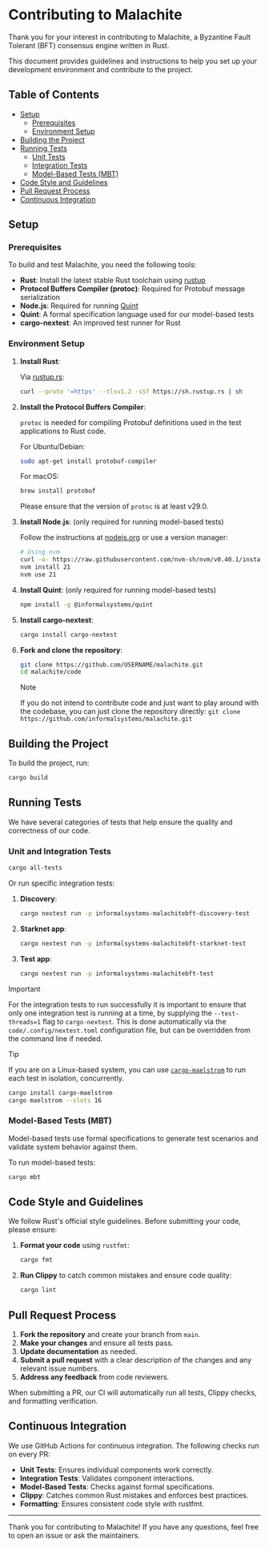 # Contributing to Malachite

Thank you for your interest in contributing to Malachite, a Byzantine Fault Tolerant (BFT) consensus engine written in Rust.

This document provides guidelines and instructions to help you set up your development environment and contribute to the project.

## Table of Contents

- [Setup](#setup)
  - [Prerequisites](#prerequisites)
  - [Environment Setup](#environment-setup)
- [Building the Project](#building-the-project)
- [Running Tests](#running-tests)
  - [Unit Tests](#unit-tests)
  - [Integration Tests](#integration-tests)
  - [Model-Based Tests (MBT)](#model-based-tests-mbt)
- [Code Style and Guidelines](#code-style-and-guidelines)
- [Pull Request Process](#pull-request-process)
- [Continuous Integration](#continuous-integration)

## Setup

### Prerequisites

To build and test Malachite, you need the following tools:

- **Rust**: Install the latest stable Rust toolchain using [rustup](https://rustup.rs/)
- **Protocol Buffers Compiler (protoc)**: Required for Protobuf message serialization
- **Node.js**: Required for running [Quint](https://quint-lang.org)
- **Quint**: A formal specification language used for our model-based tests
- **cargo-nextest**: An improved test runner for Rust

### Environment Setup

1. **Install Rust**:

   Via [rustup.rs](https://rustup.rs):

   ```bash
   curl --proto '=https' --tlsv1.2 -sSf https://sh.rustup.rs | sh
   ```

2. **Install the Protocol Buffers Compiler**:

   `protoc` is needed for compiling Protobuf definitions used in the test applications to Rust code.

   For Ubuntu/Debian:

   ```bash
   sudo apt-get install protobuf-compiler
   ```

   For macOS:

   ```bash
   brew install protobuf
   ```

   Please ensure that the version of `protoc` is at least v29.0.

3. **Install Node.js**: (only required for running model-based tests)

   Follow the instructions at [nodejs.org](https://nodejs.org/) or use a version manager:

   ```bash
   # Using nvm
   curl -o- https://raw.githubusercontent.com/nvm-sh/nvm/v0.40.1/install.sh | bash
   nvm install 21
   nvm use 21
   ```

4. **Install Quint**: (only required for running model-based tests)

   ```bash
   npm install -g @informalsystems/quint
   ```

5. **Install cargo-nextest**:

   ```bash
   cargo install cargo-nextest
   ```

6. **Fork and clone the repository**:

   ```bash
   git clone https://github.com/USERNAME/malachite.git
   cd malachite/code
   ```

   > [!NOTE]
   > If you do not intend to contribute code and just want to play around with the codebase,
   > you can just clone the repository directly: `git clone https://github.com/informalsystems/malachite.git`

## Building the Project

To build the project, run:

```bash
cargo build
```

## Running Tests

We have several categories of tests that help ensure the quality and correctness of our code.

### Unit and Integration Tests

```bash
cargo all-tests
```

Or run specific integration tests:

1. **Discovery**:

   ```bash
   cargo nextest run -p informalsystems-malachitebft-discovery-test
   ```

2. **Starknet app**:

   ```bash
   cargo nextest run -p informalsystems-malachitebft-starknet-test
   ```

3. **Test app**:

   ```bash
   cargo nextest run -p informalsystems-malachitebft-test
   ```

> [!IMPORTANT]
> For the integration tests to run successfully it is important to ensure that only one integration test is running at a time,
> by supplying the `--test-threads=1` flag to `cargo-nextest`. This is done automatically via the `code/.config/nextest.toml` configuration file,
> but can be overridden from the command line if needed.

> [!TIP]
> If you are on a Linux-based system, you can use [`cargo-maelstrom`](https://github.com/maelstrom-software/maelstrom) to run each test in isolation, concurrently.
>
> ```bash
> cargo install cargo-maelstrom
> cargo maelstrom --slots 16
> ```

### Model-Based Tests (MBT)

Model-based tests use formal specifications to generate test scenarios and validate system behavior against them.

To run model-based tests:

```bash
cargo mbt
```

## Code Style and Guidelines

We follow Rust's official style guidelines. Before submitting your code, please ensure:

1. **Format your code** using `rustfmt`:

   ```bash
   cargo fmt
   ```

2. **Run Clippy** to catch common mistakes and ensure code quality:

   ```bash
   cargo lint
   ```

## Pull Request Process

1. **Fork the repository** and create your branch from `main`.
2. **Make your changes** and ensure all tests pass.
3. **Update documentation** as needed.
4. **Submit a pull request** with a clear description of the changes and any relevant issue numbers.
5. **Address any feedback** from code reviewers.

When submitting a PR, our CI will automatically run all tests, Clippy checks, and formatting verification.

## Continuous Integration

We use GitHub Actions for continuous integration. The following checks run on every PR:

- **Unit Tests**: Ensures individual components work correctly.
- **Integration Tests**: Validates component interactions.
- **Model-Based Tests**: Checks against formal specifications.
- **Clippy**: Catches common Rust mistakes and enforces best practices.
- **Formatting**: Ensures consistent code style with rustfmt.

---

Thank you for contributing to Malachite! If you have any questions, feel free to open an issue or ask the maintainers.
